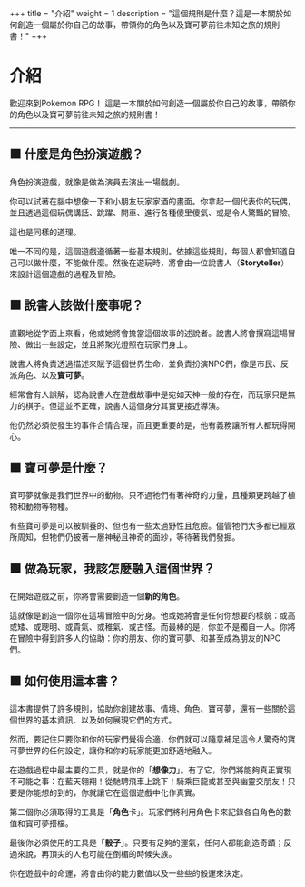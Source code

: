 +++
title = "介紹"
weight = 1
description = "這個規則是什麼？這是一本關於如何創造一個屬於你自己的故事，帶領你的角色以及寶可夢前往未知之旅的規則書！"
+++

# 介紹
歡迎來到Pokemon RPG！
這是一本關於如何創造一個屬於你自己的故事，帶領你的角色以及寶可夢前往未知之旅的規則書！

---

## ⬛ 什麼是角色扮演遊戲？
角色扮演遊戲，就像是做為演員去演出一場戲劇。

你可以試著在腦中想像一下和小朋友玩家家酒的畫面。你拿起一個代表你的玩偶，並且透過這個玩偶講話、跳躍、開車、進行各種傻里傻氣、或是令人驚豔的冒險。

這也是同樣的道理。

唯一不同的是，這個遊戲遵循著一些基本規則。依據這些規則，每個人都會知道自己可以做什麼，不能做什麼。然後在遊玩時，將會由一位說書人（**Storyteller**）來設計這個遊戲的過程及冒險。


## ⬛ 說書人該做什麼事呢？
直觀地從字面上來看，他或她將會擔當這個故事的述說者。說書人將會撰寫這場冒險、做出一些設定，並且將聚光燈照在玩家們身上。

說書人將負責透過描述來賦予這個世界生命，並負責扮演NPC們，像是市民、反派角色、以及**寶可夢**。

經常會有人誤解，認為說書人在遊戲故事中是宛如天神一般的存在，而玩家只是無力的棋子。但這並不正確，說書人這個身分其實更接近導演。

他仍然必須使發生的事件合情合理，而且更重要的是，他有義務讓所有人都玩得開心。


## ⬛ 寶可夢是什麼？
寶可夢就像是我們世界中的動物。只不過牠們有著神奇的力量，且種類更跨越了植物和動物等物種。

有些寶可夢是可以被馴養的、但也有一些太過野性且危險。儘管牠們大多都已經眾所周知，但牠們仍披著一層神秘且神奇的面紗，等待著我們發掘。


## ⬛ 做為玩家，我該怎麼融入這個世界？
在開始遊戲之前，你將會需要創造一個**新的角色**。

這就像是創造一個你在這場冒險中的分身。他或她將會是任何你想要的樣貌：或高或矮、或聰明、或貴氣、或稚氣、或古怪。而最棒的是，你並不是獨自一人。你將在冒險中得到許多人的協助：你的朋友、你的寶可夢、和甚至成為朋友的NPC們。


## ⬛ 如何使用這本書？
這本書提供了許多規則，協助你創建故事、情境、角色、寶可夢，還有一些關於這個世界的基本資訊、以及如何展現它們的方式。

然而，要記住只要你和你的玩家們覺得合適，你們就可以隨意補足這令人驚奇的寶可夢世界的任何設定，讓你和你的玩家能更加舒適地融入。

在遊戲過程中最主要的工具，就是你的「**想像力**」。有了它，你們將能夠真正實現不可能之事：在藍天翱翔！從馳騁飛車上跳下！騎乘巨龍或甚至與幽靈交朋友！只要是你能想的到的，你就讓它在這個遊戲中化作真實。

第二個你必須取得的工具是「**角色卡**」。玩家們將利用角色卡來記錄各自角色的數值和寶可夢搭檔。

最後你必須使用的工具是「**骰子**」。只要有足夠的運氣，任何人都能創造奇蹟；反過來說，再頂尖的人也可能在倒楣的時候失族。

你在遊戲中的命運，將會由你的能力數值以及一些些的骰運來決定。


